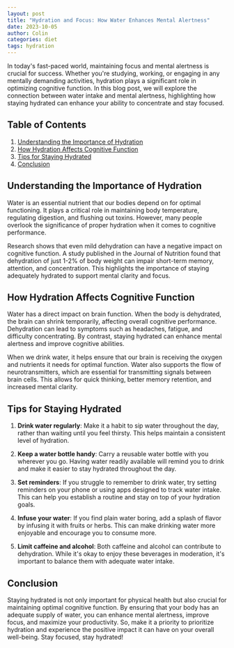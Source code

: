 ```yaml
---
layout: post
title: "Hydration and Focus: How Water Enhances Mental Alertness"
date: 2023-10-05
author: Colin
categories: diet
tags: hydration
---
```


In today's fast-paced world, maintaining focus and mental alertness is crucial for success. Whether you're studying, working, or engaging in any mentally demanding activities, hydration plays a significant role in optimizing cognitive function. In this blog post, we will explore the connection between water intake and mental alertness, highlighting how staying hydrated can enhance your ability to concentrate and stay focused.

## Table of Contents
1. [Understanding the Importance of Hydration](#importance-of-hydration)
2. [How Hydration Affects Cognitive Function](#hydration-and-cognitive-function)
3. [Tips for Staying Hydrated](#tips-for-staying-hydrated)
4. [Conclusion](#conclusion)

## Understanding the Importance of Hydration<a name="importance-of-hydration"></a>

Water is an essential nutrient that our bodies depend on for optimal functioning. It plays a critical role in maintaining body temperature, regulating digestion, and flushing out toxins. However, many people overlook the significance of proper hydration when it comes to cognitive performance.

Research shows that even mild dehydration can have a negative impact on cognitive function. A study published in the Journal of Nutrition found that dehydration of just 1-2% of body weight can impair short-term memory, attention, and concentration. This highlights the importance of staying adequately hydrated to support mental clarity and focus.

## How Hydration Affects Cognitive Function<a name="hydration-and-cognitive-function"></a>

Water has a direct impact on brain function. When the body is dehydrated, the brain can shrink temporarily, affecting overall cognitive performance. Dehydration can lead to symptoms such as headaches, fatigue, and difficulty concentrating. By contrast, staying hydrated can enhance mental alertness and improve cognitive abilities.

When we drink water, it helps ensure that our brain is receiving the oxygen and nutrients it needs for optimal function. Water also supports the flow of neurotransmitters, which are essential for transmitting signals between brain cells. This allows for quick thinking, better memory retention, and increased mental clarity.

## Tips for Staying Hydrated<a name="tips-for-staying-hydrated"></a>

1. **Drink water regularly**: Make it a habit to sip water throughout the day, rather than waiting until you feel thirsty. This helps maintain a consistent level of hydration.

2. **Keep a water bottle handy**: Carry a reusable water bottle with you wherever you go. Having water readily available will remind you to drink and make it easier to stay hydrated throughout the day.

3. **Set reminders**: If you struggle to remember to drink water, try setting reminders on your phone or using apps designed to track water intake. This can help you establish a routine and stay on top of your hydration goals.

4. **Infuse your water**: If you find plain water boring, add a splash of flavor by infusing it with fruits or herbs. This can make drinking water more enjoyable and encourage you to consume more.

5. **Limit caffeine and alcohol**: Both caffeine and alcohol can contribute to dehydration. While it's okay to enjoy these beverages in moderation, it's important to balance them with adequate water intake.

## Conclusion<a name="conclusion"></a>

Staying hydrated is not only important for physical health but also crucial for maintaining optimal cognitive function. By ensuring that your body has an adequate supply of water, you can enhance mental alertness, improve focus, and maximize your productivity. So, make it a priority to prioritize hydration and experience the positive impact it can have on your overall well-being. Stay focused, stay hydrated!